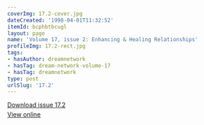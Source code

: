 ```yaml
---
coverImg: 17.2-cover.jpg
dateCreated: '1998-04-01T11:32:52'
itemId: bcphbtbcugl
layout: page
name: 'Volume 17, issue 2: Enhancing & Healing Relationships'
profileImg: 17.2-rect.jpg
tags:
- hasAuthor: dreamnetwork
- hasTag: dream-network-volume-17
- hasTag: dreamnetwork
type: post
urlSlug: '17.2'
---
```

<p style="margin-block-end: 5px; margin-block-start: 5px;"><a href="../files/pdfs/Volume_17/17.2-Dream-Network-Vol-17-No-2.pdf" download="">Download issue 17.2</a></p><p style="margin-block-end: 5px; margin-block-start: 5px;"><a href="../files/pdfs/Volume_17/17.2-Dream-Network-Vol-17-No-2.pdf">View online</a></p>